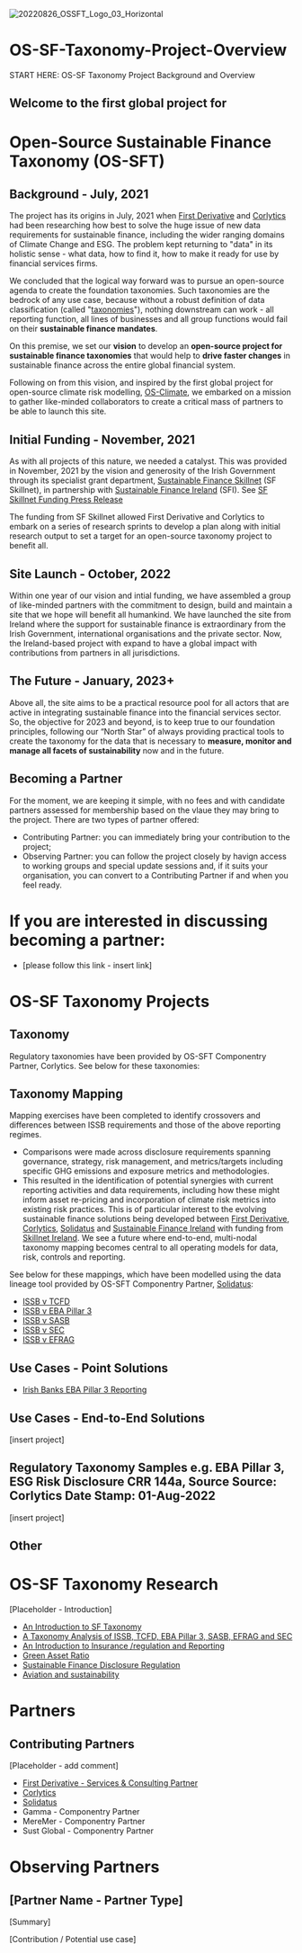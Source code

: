 ![20220826_OSSFT_Logo_03_Horizontal](https://user-images.githubusercontent.com/112073913/186922030-c769c385-743a-4e91-a5c2-5126d02709ff.jpg)

# OS-SF-Taxonomy-Project-Overview
START HERE: OS-SF Taxonomy Project Background and Overview

## Welcome to the first global project for
# Open-Source Sustainable Finance Taxonomy (OS-SFT)

## Background - July, 2021
The project has its origins in July, 2021 when [First Derivative](https://firstderivative.com/) and [Corlytics](https://www.corlytics.com/) had been researching how best to solve the huge issue of new data requirements for sustainable finance, including the wider ranging domains of Climate Change and ESG. The problem kept returning to "data" in its holistic sense - what data, how to find it, how to make it ready for use by financial services firms. 

We concluded that the logical way forward was to pursue an open-source agenda to create the foundation taxonomies. Such taxonomies are the bedrock of any use case, because without a robust definition of data classification (called "[taxonomies](https://en.wikipedia.org/wiki/Taxonomy)"), nothing downstream can work - all reporting function, all lines of businesses and all group functions would fail on their **sustainable finance mandates**. 

On this premise, we set our **vision** to develop an **open-source project for sustainable finance taxonomies** that would help to **drive faster changes** in sustainable finance across the entire global financial system.

Following on from this vision, and inspired by the first global project for open-source climate risk modelling, [OS-Climate](https://os-climate.org/), we embarked on a mission to gather like-minded collaborators to create a critical mass of partners to be able to launch this site.

## Initial Funding - November, 2021
As with all projects of this nature, we needed a catalyst. This was provided in November, 2021 by the vision and generosity of the Irish Government through its specialist grant department, [Sustainable Finance Skillnet](https://sfskillnet.sustainablefinance.ie/) (SF Skillnet), in partnership with [Sustainable Finance Ireland](https://www.sustainablefinance.ie/) (SFI). See [SF Skillnet Funding Press Release](https://www.sustainablefinance.ie/2021/11/03/sustainable-finance-ireland-provides-funding-for-ground-breaking-esg-data-project-to-first-derivative-and-corlytics/)

The funding from SF Skillnet allowed First Derivative and Corlytics to embark on a series of research sprints to develop a plan along with initial research output to set a target for an open-source taxonomy project to benefit all.

## Site Launch - October, 2022
Within one year of our vision and intial funding, we have assembled a group of like-minded partners with the commitment to design, build and maintain a site that we hope will benefit all humankind. We have launched the site from Ireland where the support for sustainable finance is extraordinary from the Irish Government, international organisations and the private sector. Now, the Ireland-based project with expand to have a global impact with contributions from partners in all jurisdictions.

## The Future - January, 2023+
Above all, the site aims to be a practical resource pool for all actors that are active in integrating sustainable finance into the financial services sector. So, the objective for 2023 and beyond, is to keep true to our foundation principles, following our “North Star” of always providing practical tools to create the taxonomy for the data that is necessary to **measure, monitor and manage all facets of sustainability** now and in the future.

## Becoming a Partner
For the moment, we are keeping it simple, with no fees and with candidate partners assessed for membership based on the vlaue they may bring to the project. There are two types of partner offered:
- Contributing Partner: you can immediately bring your contribution to the project;
- Observing Partner: you can follow the project closely by havign access to working groups and special update sessions and, if it suits your organisation, you can convert to a Contributing Partner if and when you feel ready.

# If you are interested in discussing becoming a partner:
- [please follow this link - insert link]

# OS-SF Taxonomy Projects 
## Taxonomy

Regulatory taxonomies have been provided by OS-SFT Componentry Partner, Corlytics. See below for these taxonomies:

## Taxonomy Mapping

Mapping exercises have been completed to identify crossovers and differences between ISSB requirements and those of the above reporting regimes.
- Comparisons were made across disclosure requirements spanning governance, strategy, risk management, and metrics/targets including specific GHG emissions and exposure metrics and methodologies.
- This resulted in the identification of potential synergies with current reporting activities and data requirements, including how these might inform asset re-pricing and incorporation of climate risk metrics into existing risk practices. This is of particular interest to the evolving sustainable finance solutions being developed between [First Derivative](https://firstderivative.com/sustainable-finance/), [Corlytics](https://www.corlytics.com/), [Solidatus](https://www.solidatus.com/) and [Sustainable Finance Ireland](https://www.sustainablefinance.ie/) with funding from [Skillnet Ireland](https://www.skillnetireland.ie/).
We see a future where end-to-end, multi-nodal taxonomy mapping becomes central to all operating models for data, risk, controls and reporting.

See below for these mappings, which have been modelled using the data lineage tool provided by OS-SFT Componentry Partner, [Solidatus](https://trial.solidatus.com/viewer/62cc23ee183906050cfcbeae):
* [ISSB v TCFD](https://github.com/FD-SustainableFinance/ISSB-v-TCFD/tree/main)
* [ISSB v EBA Pillar 3](https://github.com/FD-SustainableFinance/ISSB-v-EBA-Pillar-3/tree/main)
* [ISSB v SASB](https://github.com/FD-SustainableFinance/ISSB-v-SASB/tree/main)
* [ISSB v SEC](https://github.com/FD-SustainableFinance/ISSB-v-SEC/tree/main)
* [ISSB v EFRAG](https://github.com/FD-SustainableFinance/ISSB-v-EFRAG/tree/main)

## Use Cases - Point Solutions
* [Irish Banks EBA Pillar 3 Reporting](https://github.com/FD-SustainableFinance/Irish-Banks-EBA-Pillar-3-Reporting/tree/main)

## Use Cases - End-to-End Solutions
[insert project]

## Regulatory Taxonomy Samples e.g. EBA Pillar 3, ESG Risk Disclosure CRR 144a, Source Source: Corlytics Date Stamp: 01-Aug-2022
[insert project]
## Other
# OS-SF Taxonomy Research 
[Placeholder - Introduction] 
* [An Introduction to SF Taxonomy](https://github.com/FD-SustainableFinance/An-Introduction-to-SF-Taxonomy)
* [A Taxonomy Analysis of ISSB, TCFD, EBA Pillar 3, SASB, EFRAG and SEC](https://github.com/FD-SustainableFinance/A-Taxonomy-Analysis-of-ISSB-EBA-Pillar-3-TCFD-SASB-EFRAG-and-SEC)
* [An Introduction to Insurance /regulation and Reporting](https://github.com/FD-SustainableFinance/An-Introduction-to-Insurance-Regulation-and-Reporting)
* [Green Asset Ratio](https://github.com/FD-SustainableFinance/Green-Asset-Ratio)
* [Sustainable Finance Disclosure Regulation](https://github.com/FD-SustainableFinance/Sustainable-Finance-Disclosure-Regulation)
* [Aviation and sustainability](https://github.com/FD-SustainableFinance/Aviation-and-Sustainability)

# Partners
## Contributing Partners 
[Placeholder - add comment]
* [First Derivative - Services & Consulting Partner](https://github.com/FD-SustainableFinance/First-Derivative/tree/main)
* [Corlytics](https://github.com/FD-SustainableFinance/Corlytics/tree/main)
* [Solidatus](https://github.com/FD-SustainableFinance/Solidatus/tree/main)
* Gamma - Componentry Partner
* MereMer - Componentry Partner
* Sust Global - Componentry Partner

# Observing Partners

## [Partner Name - Partner Type]

[Summary]

[Contribution / Potential use case]

